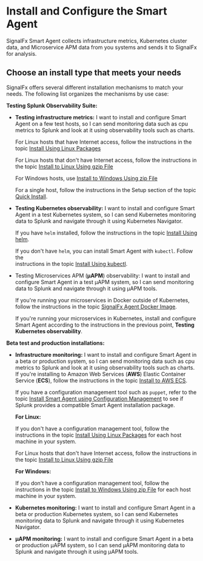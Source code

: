 # Install and Configure the Smart Agent

SignalFx Smart Agent collects infrastructure metrics, Kubernetes cluster
data, and Microservice APM data from you systems and sends it to
SignalFx for analysis.

## Choose an install type that meets your needs

SignalFx offers several different installation mechanisms to match
your needs. The following list organizes the mechanisms by use case:

**Testing Splunk Observability Suite:**

* **Testing infrastructure metrics:** I want to install and configure Smart Agent on a few test hosts, so I can
  send monitoring data such as cpu metrics to Splunk and look at it
  using observability tools such as charts.

  For Linux hosts that have Internet access, follow the instructions in the topic [Install Using Linux Packages](pguidance/agent-install-packages.md)

  For Linux hosts that don't have Internet access, follow the instructions in the topic [Install to Linux Using gzip File](pguidance/agent-install-standalone-linux.md)

  For Windows hosts, use [Install to Windows Using zip File](pguidance/agent-install-standalone-windows.md)

  For a single host, follow the instructions in the Setup section of the topic [Quick Install](./quick-install.md).

* **Testing Kubernetes observability:** I want to install and configure Smart Agent in a test Kubernetes system,
  so I can send Kubernetes monitoring data to Splunk and navigate through it using Kubernetes Navigator.

  If you have `helm` installed, follow the instructions in the topic [Install Using helm](pguidance/agent-k8s-install-helm.md).

  If you don't have `helm`, you can install Smart Agent with `kubectl`. Follow the  
  instructions in the topic [Install Using kubectl](pguidance/agent-k8s-install-kubectl.md).

* Testing Microservices APM (**µAPM**) observability:  I want to install and configure Smart Agent in a test µAPM system,
  so I can send monitoring data to Splunk and navigate through it using µAPM tools.

  If you're running your microservices in Docker outside of Kubernetes, follow the instructions in the topic
  [SignalFx Agent Docker Image](https://github.com/signalfx/signalfx-agent/tree/master/deployments/docker).

  If you're running your microservices in Kubernetes, install and configure Smart Agent according to the instructions
  in the previous point, **Testing Kubernetes observability**.

**Beta test and production installations:**


* **Infrastructure monitoring:** I want to install and configure Smart Agent in a beta or production system, so I can
  send monitoring data such as cpu metrics to Splunk and look at it using observability tools such as charts.
  If you're installing to Amazon Web Services (**AWS**) Elastic Container Service (**ECS**), follow the instructions
  in the topic [Install to AWS ECS](pguidance/agent-install-awsecs.md).

  If you have a configuration management tool such as `puppet`, refer to the topic [Install Smart Agent using Configuration Management](pguidance/agent-install-config-mgmt.md) to see
  if Splunk provides a compatible Smart Agent installation package.

  **For Linux:**

  If you don't have a configuration management tool, follow the instructions in the topic [Install Using Linux Packages](pguidance/agent-install-packages.md) for each host machine in your system.

  For Linux hosts that don't have Internet access, follow the instructions in the topic [Install to Linux Using gzip File](pguidance/agent-install-standalone-linux.md)


  **For Windows:**

  If you don't have a configuration management tool, follow the instructions in the topic [Install to Windows Using zip File](pguidance/agent-install-standalone-windows.md) for each host machine in your system.

* **Kubernetes monitoring:** I want to install and configure Smart Agent in a beta or production Kubernetes system,
  so I can send Kubernetes monitoring data to Splunk and navigate through it using Kubernetes Navigator.

* **µAPM monitoring:** I want to install and configure Smart Agent in a beta or production µAPM system, so I can
  send µAPM monitoring data to Splunk and navigate through it using µAPM tools.
